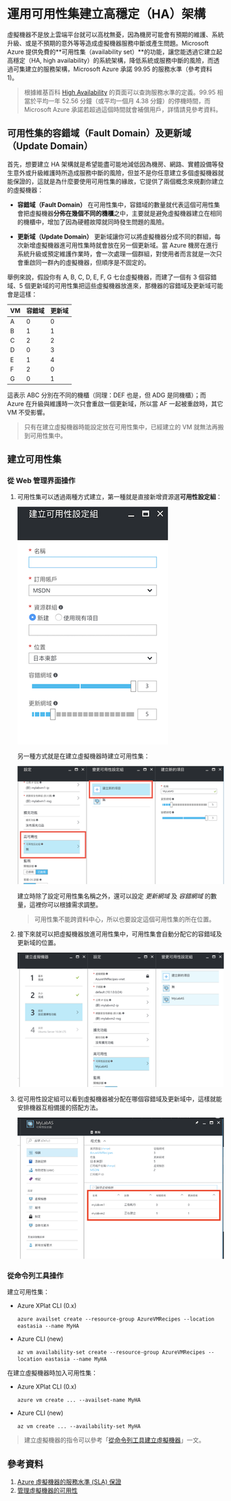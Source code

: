# 運用可用性集建立高穩定（HA）架構

虛擬機器不是放上雲端平台就可以高枕無憂，因為機房可能會有預期的維護、系統升級、或是不預期的意外等等造成虛擬機器服務中斷或產生問題。Microsoft Azure 提供免費的**可用性集（availability set）**的功能，讓您能透過它建立起高穩定（HA, high availability）的系統架構，降低系統或服務中斷的風險，而透過可集建立的服務架構，Microsoft Azure 承諾 99.95 的服務水準（參考資料 1)。

> 根據維基百科 [High Availability](https://en.wikipedia.org/wiki/High_availability) 的頁面可以查詢服務水準的定義。99.95 相當於平均一年 52.56 分鐘（或平均一個月 4.38 分鐘）的停機時間，而 Microsoft Azure 承諾若超過這個時間就會補償用戶，詳情請見參考資料。

## 可用性集的容錯域（Fault Domain）及更新域（Update Domain）

首先，想要建立 HA 架構就是希望能盡可能地減低因為機房、網路、實體設備等發生意外或升級維護時所造成服務中斷的風險，但並不是你任意建立多個虛擬機器就能保證的，這就是為什麼要使用可用性集的緣故，它提供了兩個概念來規劃你建立的虛擬機器：

* **容錯域（Fault Domain）** 在可用性集中，容錯域的數量就代表這個可用性集會把虛擬機器**分佈在幾個不同的機櫃**之中，主要就是避免虛擬機器建立在相同的機櫃中，增加了因為硬體故障就同時發生問題的風險。

* **更新域（Update Domain）** 更新域讓你可以將虛擬機器分成不同的群組，每次新增虛擬機器進可用性集時就會放在另一個更新域。當 Azure 機房在進行系統升級或預定維護作業時，會一次處理一個群組，對使用者而言就是一次只會重啟同一群內的虛擬機器，但順序是不固定的。

舉例來說，假設你有 A, B, C, D, E, F, G 七台虛擬機器，而建了一個有 3 個容錯域、5 個更新域的可用性集把這些虛擬機器放進來，那機器的容錯域及更新域可能會是這樣：

| VM | 容錯域 | 更新域 |
| --- | --- | --- |
| A | 0 | 0 |
| B | 1 | 1 |
| C | 2 | 2 |
| D | 0 | 3 |
| E | 1 | 4 |
| F | 2 | 0 |
| G | 0 | 1 |

這表示 ABC 分別在不同的機櫃（同理：DEF 也是，但 ADG 是同機櫃）；而 Azure 在升級與維護時一次只會重啟一個更新域，所以當 AF 一起被重啟時，其它 VM 不受影響。

> 只有在建立虛擬機器時能設定放在可用性集中，已經建立的 VM 就無法再搬到可用性集中。

## 建立可用性集

### 從 Web 管理界面操作

1. 可用性集可以透過兩種方式建立，第一種就是直接新增資源選**可用性設定組**：

    ![建立可用性設定組](images/azure-creating-as.png)

    另一種方式就是在建立虛擬機器時建立可用性集：

    ![建立可用性設定組](images/azure-vm-creating-as.png)
    
    建立時除了設定可用性集名稱之外，還可以設定 _更新網域_ 及 _容錯網域_ 的數量，這裡你可以根據需求調整。

    > 可用性集不能跨資料中心，所以也要設定這個可用性集的所在位置。

2. 接下來就可以把虛擬機器放進可用性集中，可用性集會自動分配它的容錯域及更新域的位置。

    ![加入可用性設定組](images/azure-vm-adding-as.png)

3. 從可用性設定組可以看到虛擬機器被分配在哪個容錯域及更新域中，這樣就能安排機器互相備援的搭配方法。

    ![](images/azure-as-settings.png)

### 從命令列工具操作

建立可用性集：

* Azure XPlat CLI (0.x)

    ```
    azure availset create --resource-group AzureVMRecipes --location eastasia --name MyHA
    ```

* Azure CLI (new)

    ```
    az vm availability-set create --resource-group AzureVMRecipes --location eastasia --name MyHA
    ```

在建立虛擬機器時加入可用性集：

* Azure XPlat CLI (0.x)

    ```
    azure vm create ... --availset-name MyHA
    ```

* Azure CLI (new)

    ```
    az vm create ... --availability-set MyHA
    ```

> 建立虛擬機器的指令可以參考「[從命令列工具建立虛擬機器](/ch02/create-new-vm-from-cli.md)」一文。

## 參考資料

1. [Azure 虛擬機器的服務水準 \(SLA\) 保證](https://azure.microsoft.com/support/legal/sla/virtual-machines/)
2. [管理虛擬機器的可用性](https://docs.microsoft.com/zh-tw/azure/virtual-machines/virtual-machines-linux-manage-availability)



